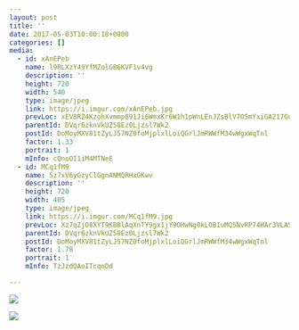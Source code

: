 ```yaml
---
layout: post
title: '' 
date: 2017-05-03T10:00:18+0000 
categories: [] 
media:
  - id: xAnEPeb
    name: l9RLXzY49YfMZolGB6KVF1v4vg
    description: ''   
    height: 720
    width: 540
    type: image/jpeg
    link: https://i.imgur.com/xAnEPeb.jpg
    prevLoc: xEV8RZ4KzohXvmmp891Ji6WmxKr6W1h1pWnLEnJZsBlV7O5mYxiGA217GoGnIgN5OBE3Dpi23mkMy4LpuBJPwp9W43hxPnJojGjzF2n9jxqOmyFkP7E7xKQDTmBrJVmq5BfzA2ZL4Qj7HYMVEN9OGLuLnQPm1Z8qCQZ2Xo88GwhPEJ41kXXmUWX4RBW6JkS3KNVRwVo7T8KnyD809PS7npL2njEBSJovoZBwDJCGy3zr3717covVjEYV1quG7DqpQqmg
    parentId: DVqr6zknVkUZ58Ez0Ljzsl7Wk2
    postId: DoMoyMXV81tZyLJ57NZ0foMjplxlLoiQGrlJmRWWfM34wWgxWqTnl
    factor: 1.33
    portrait: 1
    mInfo: cQnoOI1iM4MTNeE
  - id: MCq1fM9
    name: 5z7xV6yGzyClGgnANMQRHxGKwv
    description: ''   
    height: 720
    width: 405
    type: image/jpeg
    link: https://i.imgur.com/MCq1fM9.jpg
    prevLoc: Xz7qZjO8XYT9KBBlAqXnTY9gx1jY9OHwNg0kL0B1uMQ5NvRP74HAr3VLA53WFLmWXvGVOOt0rJQA2ZZ7h3k3gyJEJAi5ZkA3KMl2sAq5vG8R60cYlRL3KyllSorAvK0qRzsRK2QEyL7VuY9jj2E4oKijK5RokBm0s73QDplENNC01w50WpLncjAoN3zkyZHmqG3VqP3quYRLozEBQrhmARo6zrMBI5gn3Mmp0qHrg747R83ocj6oDAGyyZS5L09LnpXnt283
    parentId: DVqr6zknVkUZ58Ez0Ljzsl7Wk2
    postId: DoMoyMXV81tZyLJ57NZ0foMjplxlLoiQGrlJmRWWfM34wWgxWqTnl
    factor: 1.78
    portrait: 1
    mInfo: TzJzdQAoITcqoDd

---
```





[//]: #media:  
<a href="https://i.imgur.com/xAnEPeb.jpg"><img class="postImage" src="https://i.imgur.com/xAnEPebh.jpg" />  
</a>    

<a href="https://i.imgur.com/MCq1fM9.jpg"><img class="postImage" src="https://i.imgur.com/MCq1fM9h.jpg" />  
</a>   
